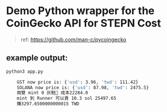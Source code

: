 # Demo Python wrapper for the CoinGecko API for STEPN Cost
> ref: https://github.com/man-c/pycoingecko


## example output:
```bash
python3 app.py

    GST now price is: {'usd': 3.96, 'twd': 111.42}
    SOLANA now price is: {'usd': 87.98, 'twd': 2475.5}
    兩雙 mint 0 灰鞋👟 成本22284.0
    mint 到 Runner 可以賣 10.3 sol 25497.65
    賺3297.6500000000015 TWD
    
```